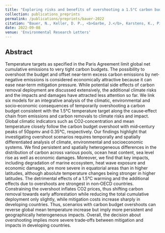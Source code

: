 ```yaml
---
title: "Exploring risks and benefits of overshooting a 1.5°C carbon budget over space and time"
collection: publications_preprints
permalink: /publications/preprints/bauer-2022
citation: "Bauer, N., Keller, D. P., <b>Garbe, J.</b>, Karstens, K., Piontek, F., von Bloh, W., Thiery, W., Zeitz, M., Mengel, M., Strefler, J., Thonicke, K., and Winkelmann, R.: <i>Exploring risks and benefits of overshooting a 1.5°C carbon budget over space and time</i>, Environmental Research Letters, submitted, 2022."
date: 2022-09-08
venue: 'Environmental Research Letters'
---
```


## Abstract
Temperature targets as specified in the Paris Agreement limit global net cumulative emissions to very tight carbon budgets. The possibility to overshoot the budget and offset near‐term excess carbon emissions by net‐negative emissions is considered economically attractive because it can ease near‐term mitigation pressure. While potential side effects of carbon removal deployment are discussed extensively, the additional climate risks and the impacts and damages have attracted less attention so far. We link six models for an integrative analysis of the climatic, environmental and socio‐economic consequences of temporarily overshooting a carbon budget consistent with the 1.5°C temperature target along the cause‐effect chain from emissions and carbon removals to climate risks and impact. Global climatic indicators such as CO2‐concentration and mean temperature closely follow the carbon budget overshoot with mid‐century peaks of 50ppmv and 0.35°C, respectively. Our findings highlight that investigating overshoot scenarios requires temporally and spatially differentiated analysis of climate, environmental and socioeconomic systems. We find persistent and spatially heterogeneous differences in the distribution of carbon across various pools, ocean heat content, sea level rise as well as economic damages. Moreover, we find that key impacts, including degradation of marine ecosystem, heat wave exposure and economic damages, are more severe in equatorial areas than in higher latitudes, although absolute temperature changes being stronger in higher latitudes. The detrimental effects of a 1.5°C warming and the additional effects due to overshoots are strongest in non‐OECD countries. Constraining the overshoot inflates CO2 prices, thus shifting carbon removal towards early afforestation while reducing the total cumulative deployment only slightly, while mitigation costs increase sharply in developing countries. Thus, scenarios with carbon budget overshoots can reverse global mean temperature increase but imply more persistent and geographically heterogeneous impacts. Overall, the decision about overshooting implies more severe trade‐offs between mitigation and impacts in developing countries.
